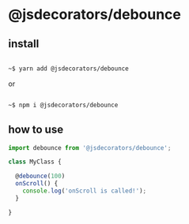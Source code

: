 # @jsdecorators/debounce

## install
```sh

~$ yarn add @jsdecorators/debounce

```

or

```sh

~$ npm i @jsdecorators/debounce

```

## how to use

```ts
import debounce from '@jsdecorators/debounce';

class MyClass {

  @debounce(100)
  onScroll() {
    console.log('onScroll is called!');
  }

}

```

